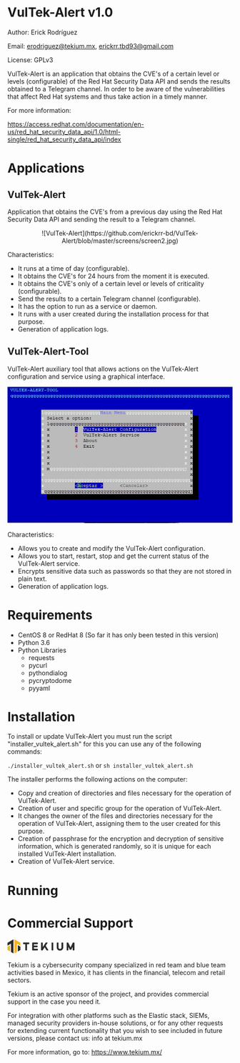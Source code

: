 # VulTek-Alert v1.0

Author: Erick Rodríguez 

Email: erodriguez@tekium.mx, erickrr.tbd93@gmail.com

License: GPLv3

VulTek-Alert is an application that obtains the CVE's of a certain level or levels (configurable) of the Red Hat Security Data API and sends the results obtained to a Telegram channel. In order to be aware of the vulnerabilities that affect Red Hat systems and thus take action in a timely manner.

For more information:

https://access.redhat.com/documentation/en-us/red_hat_security_data_api/1.0/html-single/red_hat_security_data_api/index

# Applications
## VulTek-Alert
Application that obtains the CVE's from a previous day using the Red Hat Security Data API and sending the result to a Telegram channel.

<center>![VulTek-Alert](https://github.com/erickrr-bd/VulTek-Alert/blob/master/screens/screen2.jpg)</center>

Characteristics:
- It runs at a time of day (configurable).
- It obtains the CVE's for 24 hours from the moment it is executed.
- It obtains the CVE's only of a certain level or levels of criticality (configurable).
- Send the results to a certain Telegram channel (configurable).
- It has the option to run as a service or daemon.
- It runs with a user created during the installation process for that purpose.
- Generation of application logs.

## VulTek-Alert-Tool
VulTek-Alert auxiliary tool that allows actions on the VulTek-Alert configuration and service using a graphical interface.

![VulTek-Alert-Tool](https://github.com/erickrr-bd/VulTek-Alert/blob/master/screens/screen1.jpg)

Characteristics:
- Allows you to create and modify the VulTek-Alert configuration.
- Allows you to start, restart, stop and get the current status of the VulTek-Alert service.
- Encrypts sensitive data such as passwords so that they are not stored in plain text.
- Generation of application logs.

# Requirements
- CentOS 8 or RedHat 8 (So far it has only been tested in this version)
- Python 3.6
- Python Libraries
  - requests
  - pycurl
  - pythondialog
  - pycryptodome
  - pyyaml

# Installation
To install or update VulTek-Alert you must run the script "installer_vultek_alert.sh" for this you can use any of the following commands:

`./installer_vultek_alert.sh` or `sh installer_vultek_alert.sh`

The installer performs the following actions on the computer:

- Copy and creation of directories and files necessary for the operation of VulTek-Alert.
- Creation of user and specific group for the operation of VulTek-Alert.
- It changes the owner of the files and directories necessary for the operation of VulTek-Alert, assigning them to the user created for this purpose.
- Creation of passphrase for the encryption and decryption of sensitive information, which is generated randomly, so it is unique for each installed VulTek-Alert installation.
- Creation of VulTek-Alert service.

# Running



# Commercial Support
![Tekium](https://github.com/unmanarc/uAuditAnalyzer2/blob/master/art/tekium_slogo.jpeg)

Tekium is a cybersecurity company specialized in red team and blue team activities based in Mexico, it has clients in the financial, telecom and retail sectors.

Tekium is an active sponsor of the project, and provides commercial support in the case you need it.

For integration with other platforms such as the Elastic stack, SIEMs, managed security providers in-house solutions, or for any other requests for extending current functionality that you wish to see included in future versions, please contact us: info at tekium.mx

For more information, go to: https://www.tekium.mx/
